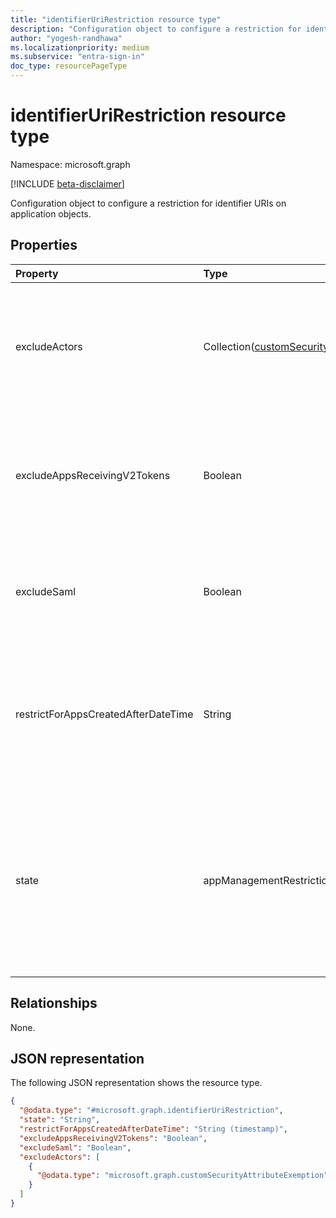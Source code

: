 ```yaml
---
title: "identifierUriRestriction resource type"
description: "Configuration object to configure a restriction for identifier URIs on applications."
author: "yogesh-randhawa"
ms.localizationpriority: medium
ms.subservice: "entra-sign-in"
doc_type: resourcePageType
---
```


# identifierUriRestriction resource type

Namespace: microsoft.graph

[!INCLUDE [beta-disclaimer](../../includes/beta-disclaimer.md)]

Configuration object to configure a restriction for identifier URIs on application objects.

## Properties
| Property                                    | Type                            | Description                 |
| :------------------------------------------ | :------------------------------ | :-------------------------- |
| excludeActors                | Collection([customSecurityAttributeExemption](customSecurityAttributeExemption.md))                         | If `true`, the restriction isn't enforced for applications that are configured to receive V2 tokens in Entra ID; else, the restriction isn't enforced for those applications.|
| excludeAppsReceivingV2Tokens                | Boolean                         | If `true`, the restriction isn't enforced for applications that are configured to receive V2 tokens in Entra ID; else, the restriction isn't enforced for those applications.|
| excludeSaml                                 | Boolean                         | If `true`, the restriction isn't enforced for SAML applications in Microsoft Entra ID; else, the restriction is enforced for those applications.|
| restrictForAppsCreatedAfterDateTime         | String                  | Specifies the date from which the policy restriction applies to newly created applications. For existing applications, the enforcement date can be retroactively applied.|
| state                                       | appManagementRestrictionState   |  String value that indicates if the restriction is evaluated. The possible values are: `enabled`, `disabled`, and `unknownFutureValue`. If `enabled`, the restriction is evaluated. If `disabled`, the restriction isn't evaluated or enforced.|

## Relationships
None.

## JSON representation
The following JSON representation shows the resource type.
<!-- {
  "blockType": "resource",
  "@odata.type": "microsoft.graph.identifierUriRestriction"
}
-->
``` json
{
  "@odata.type": "#microsoft.graph.identifierUriRestriction",
  "state": "String",
  "restrictForAppsCreatedAfterDateTime": "String (timestamp)",
  "excludeAppsReceivingV2Tokens": "Boolean",
  "excludeSaml": "Boolean",
  "excludeActors": [
    {
      "@odata.type": "microsoft.graph.customSecurityAttributeExemption"
    }
  ]
}
```


